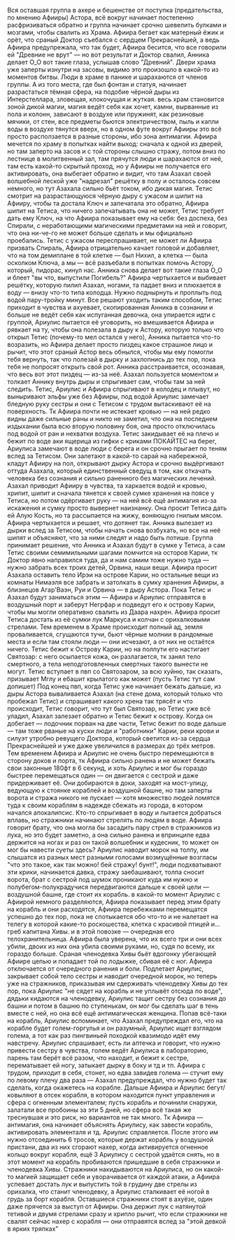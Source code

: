 Вся оставшая группа в ахере и бешенстве от поступка (предательства, по мнению Афииры) Астора, всё вокруг начинает постепенно расфризиваться обратно и группа начинает срочно шевелить булками и мозгами, чтобы свалить из Храма. Афиира бегает как матерный ёжик и орёт, что сраный Доктор съебался с сердцем Прекраснейшей, а ведь Афиира предупрежала, что так будет, Афиира бесится, что все говорили ей "Древние не врут" — но вот результат и Доктор свалил, Анника делает О_О вот такие глаза, услышав слово "Древний". 
Двери храма уже заперты изнутри на засовы, видимо это произошло в какой-то из моментов битвы. Люди в храме в панике и шарахаются от членов группы. А из того места, где был фонтан и статуя, начинает разрастаться тёмная сфера, на подобие чёрной дыры из Интерстеллара, зловещая, клокочущая и жуткая. весь храм становится зоной дикой магии, магия ведёт себя как хочет, камни, вырванные из пола и колонн, зависают в воздухе или пружинят, как резиновые мячики, от стен, все предметы бьются электричеством, пыль и капли воды в воздухе тянутся вверх, но в одном футе вокруг Афииры это всё просто расползается в разные стороны, ибо зона антимагии.
Афиира мечется по храму в попытках найти выход: сначала к одной из дверей, но там заперто на засов и с той стороны слышно стражу, потом вниз по лестнице в молитвенный зал, там прячутся люди и шарахаются от неё, там есть какой-то скрытый проход, но у Афииры не получается его активировать, она выбегает обратно и видит, что там Азахал своей волшебной леской уже "надрезал" решётку в полу и осталось совсем немного, но тут Азахала сильно бьёт током, ибо дикая магия.  Тетис смотрит на разрастающуюся чёрную дыру с ужасом и шипит на Афииру, чтобы та достала Ключ и запечатала это обратно, Афиира шипит на Тетиса, что ничего запечатывать она не может, Тетис требует дать ему Ключ, на что Афиира показывает ему на себя: без доспеха, без Спирали, с неработающими магическими предметами на ней и говорит, что она ни-че-го не может больше сделать и мы официально проебались. Тетис с ужасом переспрашивает, не может ли Афиира призвать Спираль, Афиира отрицательно качает головой и добавляет, что на том демиплане в той клетке — был Нихил, а клетка — была осколком Ключа, а мы — всё разъебали в попытках помочь Астору, который, пидорас, кинул нас. Анника снова делает вот такие глаза О_О и блеет "вы что, выпустили Погибель?"
Афиира чертыхается и выбивает решётку, которую пилил Азахал, ногами, та падает вниз и плюхается в воду — внизу что-то типа колодца. Нужно поднырнуть и проплыть под водой пару-тройку минут.
Все решают уходить таким способом, Тетис приходит в чувства и ахуевает, скопированная Анника в сознании и больше не ведёт себя как испуганная девочка, она упирается идти с группой, Ариулис пытается её уговорить, но вмешивается Афиира и рявкает на ту, чтобы она полезала в дыру к Астору, которую только что открыл Тетис (почему-то мел остался у него), Анника пытается что-то возразить, но Афиира делает просто пиздец какое страшное лицо и рычит, что этот сраный Астор весь обнылся, чтобы мы ему помогли тебя вернуть, так что полезай в дырку и захлопнись до тех пор, пока тебя не попросят открыть свой рот. Анника расстраивается, осознавая, что весь вот этот пиздец — из-за неё. Азахал пользуется моментом и толкает Аннику внутрь дыры и спрыгивает сам, чтобы там за ней следить. 
Тетис, Ариулис и Афиира спрыгивают в колодец и плывут, но выныривают эльфы уже без Афииры, под водой Ариулис замечает бледную руку сестры и они с Тетисом с трудом вытаскивают её на поверхность. Тк Афиира почти не истекает кровью — на ней редко видны даже сильные раны и никто не заметил, что она на последнем издыхании была всю вторую половину боя, она просто отключилась под водой от ран и нехватки воздуха. Тетис закидывает её на плечо и бежит по воде аки ящерица из гифки с криками ПОКАЙТЕС на берег, Ариулиса замечают в воде люди с берега и он срочно прыгает по теням вслед за Тетисом. Они залетают в какой-то сарай на набережной, кладут Афииру на пол, открывают дырку Астора и срочно выдёргивают оттуда Азахала, который единственный сведущ в том, как откачать человека без сознания и сильно раненного без магических лечений. Азахал приводит Афииру в чувства, та харкается водой и кровью, хрипит, шипит и сначала тянется к своей сумке хранения на поясе у Тетиса, но потом одёргивает руку — на ней всё ещё антимагия из-за искажения и сумку просто вывернет наизнанку. Она просит Тетиса дать ей Алую Кость, но та рассыпается на жижу, воняющую гнилым мясом. Афиира чертыхается и решает, что дотянет так. Анника вылезает из дырки вслед за Тетисом, чтобы начать снова возбухать, но все на неё шипят и объясняют, что за ними следят и надо быть потише.
Группа принимает решение, что Анника и Азахал будут в сумке у Тетиса, а сам Тетис своими семимильными шагами помчится на осторов Карии, тк Доктор явно направился туда, да и нам самим тоже нужно туда — нужно забрать всех троих детей, Орвина, наши вещи. Афиира просит Азахала оставить тело Ирэи на острове Карии, но остальные вещи из комнаты Нимаэля все забрать и затолкать в сумку хранения Афииры, а близнецов Агар'Ваэн, Руи и Орвина — в дыру Астора. Пока Тетис и Азахал будут заниматься этим — Афиира и Ариулис отправятся в воздушный порт и заберут Негрфар и подведут его к острову Карии, чтобы мы могли оперативно свалить из Даара нахрен. Афиира просит Тетиса достать из её сумки лук Маркуса и колчан с орихалковыми стрелами.
Тем временем в Храме происходит полный ад, земля проваливается, сгущаются тучи, бьют чёрные молнии в рандомные места и если там стояли люди — они исчезают, а от них не остаётся ничего. 
Тетис бежит к Острову Карии, но на полпути его настигает Святозар: с него осыпается кожа, он разлагается, тк занял тело смертного, а тела неподготовленных смертных такого вынести не могут. Тетис вступает в пвп со Святозаром, за всю хуйню, так сказать, призывает Мглу и ебашит крылатого как может (пусть Тетис тут сам допишет)
Под конец пвп, когда Тетис уже начинает бежать дальше, из дыры Астора вываливается Азахал (на стене дома, который только что пробежал Тетис) и спрашивает какого хрена так трясёт и что происходит, Тетис говорит, что тут был Святозар, но Тетис уже всё уладил, Азахал залезает обратно и Тетис бежит к острову. Когда он добегает — лодочник порван на две части, Тетис бежит по воде дальше — там тоже рваные на куски люди и "работники" Карии, реки крови и силуэт утробно ревущего Доктора, который светится из-за сердца Прекраснейшей и уже даже увеличился в размерах до трёх метров.
Тем временем Афиира и Ариулис не очень быстро перемещаются в сторону доков и порта, тк Афиира сильно ранена и не может бежать свои законные 180фт в 6 секунд, и хоть Ариулис и мог бы гораздо быстрее перемещаться один — он двигается с сестрой и даже придерживает её.
Они добираются в доки, заходят на мост-улицу, ведующую к стоянке кораблей и воздушной башне, но там заперты ворота и стража никого не пускает — хотя множество людей ломятся туда к своим кораблям в надежде сбежать из города, в котором начался апокалипсис. Кто-то спрыгивает в воду и пытается добраться вплавь, но стражники начинают стрелять по людям в воде. 
Афиира говорит брату, что она могла бы засадить пару стрел в стражников из лука, но это будет заметно, а она сильно ранена и впринципе едва держится на ногах и раз он такой волшебник и кудесник, то может он мог бы навести суеты здесь? Ариулис наводит морок на толпу, им слышатся из разных мест разными голосами возмущённые возгласы "что это такое, как так можно! бей стражу! бунт!", люди подхватывают эти крики, начинается давка, стражу заебашивают, толпа сносит ворота, брат с сестрой под шумок проникают куда им нужно и полубегом-полукрадучися передвигаются дальше к своей цели — воздушной башне, где стоит их корабль.
в какой-то момент Ариулис с Афиирой немного разделяются, Афиира показывает перед этим брату на корабль и они расходятся, Афиира перебежками перемещатся успешно до тех пор, пока не спотыкается обо что-то и не налетает на телегу в которой какие-то роскошества, клетка с красивой птицей и... греб капитана Хивы. и в этой повозке — очередная его телохранительница. Афиира была уверена, что их всего три и они всех убили, двоих из них она убила своими руками, но, судя по всему, их гораздо больше. 
Сраная членодевка Хивы бьёт вдогонку убегающей Афиире цепью и попадает той по лодыжке, сбивая её с ног. Афиира отключается от очередного ранения и боли. Подлетает Ариулис, закрывает собой тело сестры и наводит очередной морок, но теперь уже на стражников, приказывая им сдерживать членодевку Хивы до тех пор, пока Ариулис "не сядет на корабль и не уплывёт отсюда по воде", дядьки кидаются на членодевку, Ариулис тащит сестру без сознания до башни и потом в башню по ступенькам, он мог бы сделать шаг в тень вместе с ней, но она всё ещё антимагическая женщина.
Попав всё-таки на корабль, Ариулис вспоминает, что Азахал предупреждал его, что на корабле будет голем-горгулья и он разумный, Ариулис ищет взглядом голема, а тот как раз пингвиньей походкой квазимодо идёт ему навстречу. Ариулис спрашивает, есть ли аптечка и говорит, что нужно привести сестру в чувства, голем ведёт Ариулиса в лабораторию, парень там берёт всё разом, что находит, и бежит к сестре, перематывает ей ногу, затыкает дырку в боку и тд и тп. Афиира с трудом, приходит в себя, стонет, но едва завидев голема — стучит ему по левому плечу два раза — Азахал предупреждал, что нужно будет так сделать, когда окажетесь на корабле.
Дальше Афиира и Ариулис бегут/ковыляют в отсек корабля, в котором находится пункт управления и сфера с огненным элементалем; пусть корабль и починили снаружи, залатали все пробоины за эти 5 дней, но сфера всё такая же треснувшая и это риск, но вариантов не так много. 
Тк Афиира — антимагия, она начинает объяснять Ариулису, как завести корабль, активировать элементаля и тд. Ариулис справляется. После этого им нужно отсоединить 6 тросов, которые держат корабль у воздушной пристани, два из них сгорают нахер, когда активируется огненное кольцо вокруг корабля, ещё 3 Ариулису с сестрой удаётся снять, но в этот момент на корабль пробиваются пришедшие в себя стражники и членодевка Хивы. Стражники накидываются на Ариулиса, но он какой-то магией защищает себя и уворачивается от каждой атаки, а Афиира успевает достать лук и выпустить той в грудину две стрелы из орихалка, что станит членодевку, а Ариулис сталкивает её ногой в грудь за борт корабля. Оставшиеся стражники стоят в ахуёзе, один даже прячется за выступ от Афииры. Она держит лук с натянутой тетивой и двумя стрелами сразу и хрипло рычит, что если стражники не свалят сейчас нахер с корабля — они отправятся вслед за "этой девкой в ярких тряпках"
